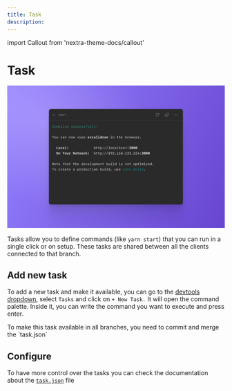 ```yaml
---
title: Task
description: 
---
```


import Callout from 'nextra-theme-docs/callout'

# Task

![CodeSandbox Projects Task](../../images/devtools-cover-tasks.png)

Tasks allow you to define commands (like `yarn start`) that you can run in a single click or on setup. These tasks are shared between all the clients connected to that branch.

## Add new task

To add a new task and make it available, you can go to the [devtools dropdown](a), select `Tasks` and click on `+ New Task.` It will open the command palette. Inside it, you can write the command you want to execute and press enter. 

<Callout>
To make this task available in all branches, you need to commit and merge the `task.json`
</Callout>

## Configure

To have more control over the tasks you can check the documentation about the [`task.json`](a) file